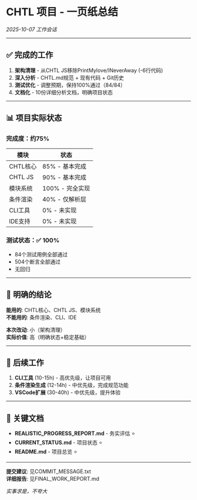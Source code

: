 # CHTL 项目 - 一页纸总结
*2025-10-07 工作会话*

---

## ✅ 完成的工作

1. **架构清理** - 从CHTL JS移除PrintMylove/INeverAway (-6行代码)
2. **深入分析** - CHTL.md规范 + 现有代码 + Git历史
3. **测试优化** - 调整预期，保持100%通过（84/84）
4. **文档化** - 10份详细分析文档，明确项目状态

---

## 📊 项目实际状态

### 完成度：约75%

| 模块 | 状态 |
|------|------|
| CHTL核心 | 85% - 基本完成 |
| CHTL JS | 90% - 基本完成 |
| 模块系统 | 100% - 完全实现 |
| 条件渲染 | 40% - 仅解析层 |
| CLI工具 | 0% - 未实现 |
| IDE支持 | 0% - 未实现 |

### 测试状态：✅ 100%
- 84个测试用例全部通过
- 504个断言全部通过
- 无回归

---

## 🎯 明确的结论

**能用的**: CHTL核心、CHTL JS、模块系统  
**不能用的**: 条件渲染、CLI、IDE

**本次改动**: 小（架构清理）  
**实际价值**: 高（明确状态+稳定基础）

---

## 🚀 后续工作

1. **CLI工具** (10-15h) - 高优先级，让项目可用
2. **条件渲染生成** (12-14h) - 中优先级，完成规范功能
3. **VSCode扩展** (30-40h) - 中优先级，提升体验

---

## 📖 关键文档

- **REALISTIC_PROGRESS_REPORT.md** - 务实评估 ⭐
- **CURRENT_STATUS.md** - 项目状态 ⭐
- **README.md** - 项目总览 ⭐

---

**提交建议**: 见COMMIT_MESSAGE.txt  
**详细报告**: 见FINAL_WORK_REPORT.md

*实事求是，不夸大*
